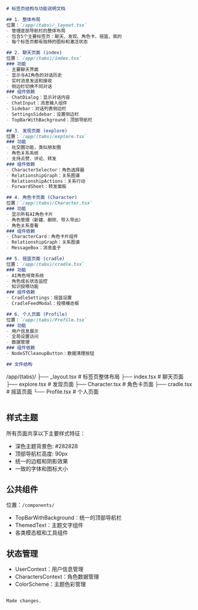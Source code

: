 
```markdown
# 标签页结构与功能说明文档

## 1. 整体布局
位置：`/app/(tabs)/_layout.tsx`
- 管理底部导航栏的整体布局
- 包含5个主要标签页：聊天、发现、角色卡、摇篮、我的
- 每个标签页都有独特的图标和激活状态

## 2. 聊天页面 (index)
位置：`/app/(tabs)/index.tsx`
### 功能
- 主要聊天界面
- 显示与AI角色的对话历史
- 实时消息发送和接收
- 侧边栏切换不同对话
### 组件依赖
- ChatDialog：显示对话内容
- ChatInput：消息输入组件
- Sidebar：对话列表侧边栏
- SettingsSidebar：设置侧边栏
- TopBarWithBackground：顶部导航栏

## 3. 发现页面 (explore)
位置：`/app/(tabs)/explore.tsx`
### 功能
- 社交圈功能，类似朋友圈
- 角色关系系统
- 支持点赞、评论、转发
### 组件依赖
- CharacterSelector：角色选择器
- RelationshipGraph：关系图谱
- RelationshipActions：关系行动
- ForwardSheet：转发面板

## 4. 角色卡页面 (Character)
位置：`/app/(tabs)/Character.tsx`
### 功能
- 显示所有AI角色卡片
- 角色管理（新建、删除、导入导出）
- 角色关系查看
### 组件依赖
- CharacterCard：角色卡片组件
- RelationshipGraph：关系图谱
- MessageBox：消息盒子

## 5. 摇篮页面 (cradle)
位置：`/app/(tabs)/cradle.tsx`
### 功能
- AI角色培育系统
- 角色成长状态监控
- 知识投喂功能
### 组件依赖
- CradleSettings：摇篮设置
- CradleFeedModal：投喂模态框

## 6. 个人页面 (Profile)
位置：`/app/(tabs)/Profile.tsx`
### 功能
- 用户信息展示
- 全局设置访问
- 数据管理
### 组件依赖
- NodeSTCleanupButton：数据清理按钮

## 文件结构
```
/app/(tabs)/
├── _layout.tsx      # 标签页整体布局
├── index.tsx        # 聊天页面
├── explore.tsx      # 发现页面
├── Character.tsx    # 角色卡页面
├── cradle.tsx       # 摇篮页面
└── Profile.tsx      # 个人页面
```
```
## 样式主题
所有页面共享以下主要样式特征：
- 深色主题背景色: #282828
- 顶部导航栏高度: 90px
- 统一的边框和阴影效果
- 一致的字体和图标大小

## 公共组件
位置：`/components/`
- TopBarWithBackground：统一的顶部导航栏
- ThemedText：主题文字组件
- 各类模态框和工具组件

## 状态管理
- UserContext：用户信息管理
- CharactersContext：角色数据管理
- ColorScheme：主题色彩管理
```

Made changes.